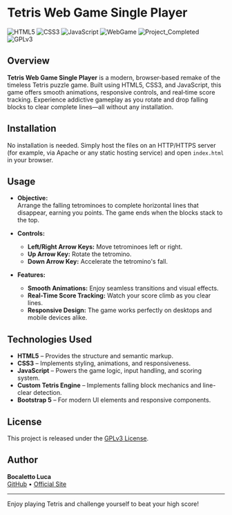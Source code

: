# Tetris Web Game Single Player

![HTML5](https://img.shields.io/badge/HTML5-E34F26?logo=html5&style=for-the-badge)
![CSS3](https://img.shields.io/badge/CSS3-1572B6?logo=css3&style=for-the-badge)
![JavaScript](https://img.shields.io/badge/JavaScript-F7DF1E?logo=javascript&style=for-the-badge)
![WebGame](https://img.shields.io/badge/WebGame-Tetris-blue?style=for-the-badge)
![Project_Completed](https://img.shields.io/badge/Project-Completed-green?style=for-the-badge)
![GPLv3](https://img.shields.io/badge/License-GPLv3-blue?style=for-the-badge)

## Overview

**Tetris Web Game Single Player** is a modern, browser‑based remake of the timeless Tetris puzzle game. Built using HTML5, CSS3, and JavaScript, this game offers smooth animations, responsive controls, and real‑time score tracking. Experience addictive gameplay as you rotate and drop falling blocks to clear complete lines—all without any installation.

## Installation

No installation is needed. Simply host the files on an HTTP/HTTPS server (for example, via Apache or any static hosting service) and open `index.html` in your browser.

## Usage

- **Objective:**  
  Arrange the falling tetrominoes to complete horizontal lines that disappear, earning you points. The game ends when the blocks stack to the top.

- **Controls:**  
  - **Left/Right Arrow Keys:** Move tetrominoes left or right.
  - **Up Arrow Key:** Rotate the tetromino.
  - **Down Arrow Key:** Accelerate the tetromino's fall.
  
- **Features:**  
  - **Smooth Animations:** Enjoy seamless transitions and visual effects.
  - **Real-Time Score Tracking:** Watch your score climb as you clear lines.
  - **Responsive Design:** The game works perfectly on desktops and mobile devices alike.

## Technologies Used

- **HTML5** – Provides the structure and semantic markup.
- **CSS3** – Implements styling, animations, and responsiveness.
- **JavaScript** – Powers the game logic, input handling, and scoring system.
- **Custom Tetris Engine** – Implements falling block mechanics and line-clear detection.
- **Bootstrap 5** – For modern UI elements and responsive components.

## License

This project is released under the [GPLv3 License](https://www.gnu.org/licenses/gpl-3.0.en.html).

## Author

**Bocaletto Luca**  
[GitHub](https://bocaletto-luca.github.io) • [Official Site](https://bocalettoluca.altervista.org)

---

Enjoy playing Tetris and challenge yourself to beat your high score!

